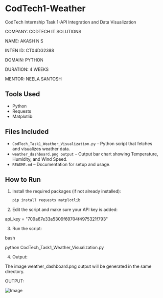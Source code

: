 # CodTech1-Weather
CodTech Internship Task 1-API Integration and Data Visualization

COMPANY: CODTECH IT SOLUTIONS

NAME: AKASH N S 

INTEN ID: CT04DG2388

DOMAIN: PYTHON

DURATION: 4 WEEKS

MENTOR: NEELA SANTOSH

## Tools Used
- Python
- Requests
- Matplotlib

## Files Included
- `CodTech_Task1_Weather_Visualization.py` – Python script that fetches and visualizes weather data.
- `weather_dashboard.png output` – Output bar chart showing Temperature, Humidity, and Wind Speed.
- `README.md` – Documentation for setup and usage.

## How to Run

1. Install the required packages (if not already installed):
   ```bash
   pip install requests matplotlib

2. Edit the script and make sure your API key is added:

api_key = "709a67e33a5309f69704f4975321f793"

3. Run the script:

bash

python CodTech_Task1_Weather_Visualization.py

4. Output:

The image weather_dashboard.png output will be generated in the same directory.

OUTPUT:

![Image](https://github.com/user-attachments/assets/1b06540a-7ead-431d-b362-dbd67db080b6)
